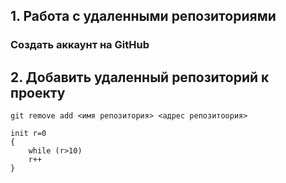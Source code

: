## 1. Работа с удаленными репозиториями
###  Создать аккаунт на GitHub

## 2. Добавить удаленный репозиторий к проекту
```
git remove add <имя репозитория> <адрес репозитоория>

init r=0
{
    while (r>10)
    r++
}

```